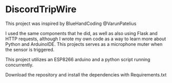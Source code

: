 # DiscordTripWire

This project was inspired by BlueHandCoding @VarunPatelius

I used the same components that he did, as well as also using Flask and HTTP requests, although I wrote my own code as a way to learn more about Python and ArduinoIDE. This projects serves as a microphone muter when the sensor is triggered.

This project utilizes an ESP8266 arduino and a python script running concurrently.

Download the repository and install the dependencies with Requirements.txt
